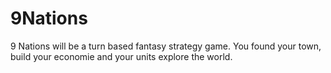# 9Nations
9 Nations will be a turn based fantasy strategy game. You found your town, build your economie and your units explore the world.
